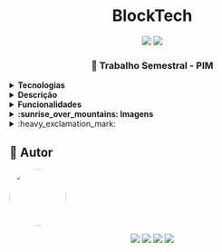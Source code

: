 # <div align="center">  BlockTech </div>

<div align="center"> 
  
![](https://img.shields.io/github/languages/count/paolagarb/BlockTechMVC)
![](https://img.shields.io/github/repo-size/paolagarb/BlockTechMVC)

 </div>
 
### <div align="center"> :school_satchel: Trabalho Semestral - PIM </div>

<details>
  <summary><strong> Tecnologias </strong></summary>
  
* Front-end: HTML5, CSS3, Bootstrap, JavaScript

* Back-end: C#, ASP.NET Core

*  Banco de Dados: SQL 

</details>

<details>
  
<summary><strong> Descrição </strong></summary>


"Uma empresa oferece serviços baseados na tecnologia blockchain para a manipulação de vários tipos de criptoativos 
(criptomoedas, criptocommodities (Etherum), criptotokens etc). Como esta tecnologia ainda é nova, não houve tempo 
para o desenvolvimento de um sistema interno de gerenciamento das operações realizadas na empresa pelos seus clientes, 
como por exemplo o cadastro de clientes e usuários, relatórios executivos para tomada de decisões, entre outras diversas 
operações efetuadas etc. Assim a empresa contratou uma fábrica de software (Grupo do PIM) para o desenvolvimento do sistema 
interno de gerenciamento, tanto para a empresa como para seus clientes. Este sistema deve contemplar uma parte em web (deve ser responsivo), 
deve ser previsto o uso da linguagem C# para a etapa bem como o uso do banco de dados MS SQL Server."

"O sistema é pensado para que o cliente da empresa possa ter total controle de seus investimentos, contratos inteligentes entre outros negócios 
baseados no blockchain, logo devem ser apresentados relatórios parciais diários e consolidados mensalmente, gráficos, alertas, etc."

"Não deve ser desenvolvido um sistema para fazer lançamentos em blockchain, pois isso a empresa já possui, e está funcionando adequadamente. 
O que deve ser desenvolvido é um sistema de gerenciamento e controle administrativos, que com base nas operações realizadas pelos clientes ofereça ferramental 
para análise dos investimentos ao longo do tempo."

</details>

<details>
  
<summary><strong> Funcionalidades </strong></summary>
  
 
:white_check_mark: Cadastro de clientes.

:white_check_mark: Funcionalidades visíveis apenas aos usuários logados no sistema.

:white_check_mark: Cadastro de novas criptomoedas (apenas pelo usuário administrador).

:white_check_mark: Alteração e exclusão de criptomoedas (apenas pelo usuário administrador).

:white_check_mark: Cadastro/alteração de valores das criptomoedas (apenas ao usuário administrador).

:white_check_mark: Pesquisa de criptomoedas por nome.

:white_check_mark: Filtragem de criptomoedas e seus respectivos valores por data.

:white_check_mark: Ordenação de criptomoedas por nomes.

:white_check_mark: Histórico de transações (administrador visualiza histórico geral, usuário visualiza apenas o próprio).

:white_check_mark: Especificação de transações - tipo de transação (compra/venda).

:white_check_mark: Ordenação de transações por data (administrador pode ordenar por nome dos usuário).

:white_check_mark: Filtragem de criptomoeda por nome.

:white_check_mark: Exibição de conta do usuário, além de detalhes, como sua conta vinculada.

:white_check_mark: Exibição de saldo atual - total do usuário (baseado no valor atual da criptomoeda na qual possui investimento + saldo não investido)

:white_check_mark: Listagem de aplicações dos usuários (administrador pode visualizar todos os usuários).

:white_check_mark: Gráfico com o valor atual de todas as criptomoedas cadastradas.

:white_check_mark: Gráfico com o valor dos últimos 7 dias de todas as criptomoedas.

:white_check_mark: Gráfico com o valor dos últimos 30 dias de todas as criptomoedas.

:white_check_mark: Gráficos para cada criptomoeda com seus valores dos últimos 7 dias.

:white_check_mark: Gráficos para cada criptomoeda com seus valores dos últimos 30 dias.

:white_check_mark: Gráfico dos últimos 30 dias, indicando a porcentagem do valor da criptomoeda em relação ao dia anterior.

:white_check_mark: Todos os investimentos do usuário, indicando o valor investido e o valor atual.

:white_check_mark: Gráficos semanais e mensais indicando o investimento do usuário (administrador visualiza gráfico com o investimento geral).

:white_check_mark: Simulação de compra e venda de criptomoedas

</details>

<details>
  
<summary><strong> :sunrise_over_mountains: Imagens </strong></summary>
 

| Tela Inicial | Cadastro |
| -- | -- |
| ![image](https://user-images.githubusercontent.com/69488783/102794367-0ac28480-438a-11eb-996f-bfac71bfd81a.png) | ![image](https://user-images.githubusercontent.com/69488783/102794421-2168db80-438a-11eb-8b4c-a29ecffff482.png) |

| Criptomoedas | Criptomoedas - Pesquisa por data |
| -- | -- |
| ![image](https://user-images.githubusercontent.com/69488783/102794728-89b7bd00-438a-11eb-83c8-20aff945766d.png) | ![image](https://user-images.githubusercontent.com/69488783/102794760-976d4280-438a-11eb-9300-d9435bed1ed4.png) |

| Transações | Transações - Pesquisa por criptomoeda |
| -- | -- |
| ![image](https://user-images.githubusercontent.com/69488783/102794850-b8359800-438a-11eb-8d65-3c89c36445c6.png) | ![image](https://user-images.githubusercontent.com/69488783/102794913-cdaac200-438a-11eb-910d-801b071835ae.png) |

| Conta | Conta - Detalhes |
| -- | -- |
| ![image](https://user-images.githubusercontent.com/69488783/102794977-e2875580-438a-11eb-8258-efcbdaf700dc.png) | ![image](https://user-images.githubusercontent.com/69488783/102795016-ee731780-438a-11eb-85d1-89e7356272bd.png) |

| Aplicações | Gráfico - valor dia atual |
| -- | -- |
| ![image](https://user-images.githubusercontent.com/69488783/102795116-237f6a00-438b-11eb-9e94-ab0121710b42.png) | ![image](https://user-images.githubusercontent.com/69488783/102795153-2c703b80-438b-11eb-80bd-d6900d60831b.png) |

| Gráfico - Porcentual dos últimos 7 dias | Gráfico - Valor últimos 7 dias da criptomoeda selecionada |
| -- | -- |
| ![image](https://user-images.githubusercontent.com/69488783/102795207-40b43880-438b-11eb-82b7-93952be5c86c.png) | ![image](https://user-images.githubusercontent.com/69488783/102795306-5fb2ca80-438b-11eb-8ad1-c29bb3874326.png) |

| Gráfico - Porcentual dos últimos 30 dias | Gráfico - Valor últimos 30 dias da criptomoeda selecionada |
| -- | -- |
| ![image](https://user-images.githubusercontent.com/69488783/102795413-8a048800-438b-11eb-845b-0277944fb296.png) | ![image](https://user-images.githubusercontent.com/69488783/102795459-9a1c6780-438b-11eb-9239-a01ef4bb244a.png) |

| Investimentos | Investimento da criptomoeda selecioanda |
| -- | -- |
| ![image](https://user-images.githubusercontent.com/69488783/102795935-3f374000-438c-11eb-99f5-e613e1fc5a1a.png) | ![image](https://user-images.githubusercontent.com/69488783/102795534-b6b89f80-438b-11eb-86b4-b4b8586cc4ff.png) |

| Investimentos - Gráfico mensal da criptomoeda selecionada | Simulação |
| -- | -- |
| ![image](https://user-images.githubusercontent.com/69488783/102795617-d059e700-438b-11eb-8cd1-29ece44137bd.png) | ![image](https://user-images.githubusercontent.com/69488783/102795668-df409980-438b-11eb-9e03-c21c7f85ce0b.png) |

| Simulação - Compra | Simulação - Venda |
| -- | -- |
| ![image](https://user-images.githubusercontent.com/69488783/102795987-5413d380-438c-11eb-9e8d-11bb05b6ba0e.png) | ![image](https://user-images.githubusercontent.com/69488783/102796009-5b3ae180-438c-11eb-88e6-3eedfb5cac6f.png) |

</details>

<details>
  
  <summary> :heavy_exclamation_mark: </summary>
  Para visualizar as funcionalidades do Administrador, realize o download do trabalho completo <a href="https://github.com/paolagarb/BlockTechMVC/blob/master/PIM%20IV.docx"> aqui. </a> 
* Manual do usuário completo - página 56
* Manual do administrador - página 86

</details>

  
## :woman: Autor

<img style="border-radius: 50%;" src="https://avatars2.githubusercontent.com/u/69488783?s=460&u=4328376abe8bfab21b4e18250971c4bed455c0c7&v=4" width="100px;">




<div align="center">
  
<img src="https://img.shields.io/badge/.NET-5C2D91?style=for-the-badge&logo=.net&logoColor=white"> <img src="https://img.shields.io/badge/C%23-239120?style=for-the-badge&logo=c-sharp&logoColor=white"> <img src="https://img.shields.io/badge/Bootstrap-563D7C?style=for-the-badge&logo=bootstrap&logoColor=white"> <img src="https://img.shields.io/badge/Microsoft_SQL_Server-CC2927?style=for-the-badge&logo=microsoft-sql-server&logoColor=white">

</div>
